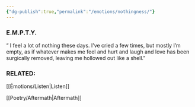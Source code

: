 ```yaml
---
{"dg-publish":true,"permalink":"/emotions/nothingness/"}
---
```


### E.M.P.T.Y.

“ I feel a lot of nothing these days. I’ve cried a few times, but mostly I’m empty, as if whatever makes me feel and hurt and laugh and love has been surgically removed, leaving me hollowed out like a shell.”

### RELATED:
[[Émotions/Listen\|Listen]]

[[Poetry/Aftermath\|Aftermath]]